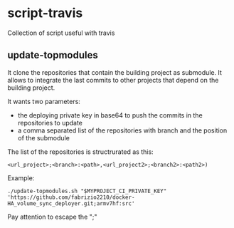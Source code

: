 # script-travis
Collection of script useful with travis

## update-topmodules

It clone the repositories that contain the building project as submodule. It allows to integrate the last commits to other projects that depend on the building project.

It wants two parameters:
- the deploying private key in base64 to push the commits in the repositories to update
- a comma separated list of the repositories with branch and the position of the submodule

The list of the repositories is structrurated as this:
```
<url_project>;<branch>:<path>,<url_project2>;<branch2>:<path2>)
```

Example:
```
./update-topmodules.sh "$MYPROJECT_CI_PRIVATE_KEY" 'https://github.com/fabrizio2210/docker-HA_volume_sync_deployer.git;armv7hf:src'
```
Pay attention to escape the ";"

